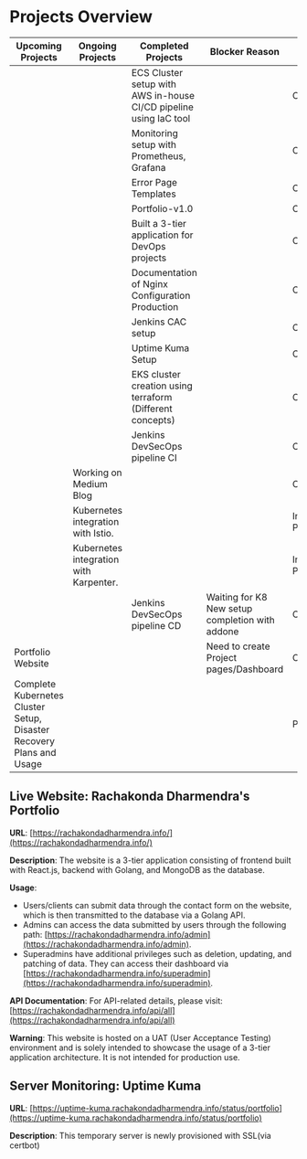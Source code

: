 
#  Projects Overview

| Upcoming Projects                                                    | Ongoing Projects                       | Completed Projects                                                | Blocker Reason                                  | Project Status | GitHub URL                                                                                            |
| -------------------------------------------------------------------- | -------------------------------------- | ----------------------------------------------------------------- | ----------------------------------------------- | -------------- | ----------------------------------------------------------------------------------------------------- |
|                                                                      |                                        | ECS Cluster setup with AWS in-house CI/CD pipeline using IaC tool |                                                 | Completed      | [GitHub](https://github.com/rachakondadharmendra/Terraform-ECS-Setup)                                 |
|                                                                      |                                        | Monitoring setup with Prometheus, Grafana                         |                                                 | Completed      | [GitHub](https://github.com/rachakondadharmendra/Monitoring-Setup)                                    |
|                                                                      |                                        | Error Page Templates                                              |                                                 | Completed      | [GitHub](https://github.com/rachakondadharmendra/Error-Code-Templates)                                |
|                                                                      |                                        | Portfolio-v1.0                                                    |                                                 | Completed      | [GitHub](https://github.com/rachakondadharmendra/Portfolio-v1.0)                                      |
|                                                                      |                                        | Built a 3-tier application for DevOps projects                    |                                                 | Completed      | [GitHub](https://github.com/rachakondadharmendra/3-Tier-Application)                                  |
|                                                                      |                                        | Documentation of Nginx Configuration Production                   |                                                 | Completed      | [GitHub](https://github.com/rachakondadharmendra/Nginx-Prod-Configuration)                            |
|                                                                      |                                        | Jenkins CAC setup                                                 |                                                 | Completed      | [GitHub](https://github.com/rachakondadharmendra/Jenkins-CAC)                                         |
|                                                                      |                                        | Uptime Kuma Setup                                                 |                                                 | Completed      | [Website](https://uptime-kuma.rachakondadharmendra.info/status/portfolio)                             |
|                                                                      |                                        | EKS cluster creation using terraform (Different concepts)         |                                                 | Completed      | [GitHub](https://github.com/rachakondadharmendra/EKS-Cluster-Terraform)                               |
|                                                                      |                                        | Jenkins DevSecOps pipeline CI                                     |                                                 | Completed      | [GitHub](https://github.com/rachakondadharmendra/Jenkins-CAC/tree/main/Jenkins-DevSecOps-CI-Pipeline) |
|                                                                      | Working on Medium Blog                 |                                                                   |                                                 | On Hold        |                                                                                                       |
|                                                                      | Kubernetes integration with Istio.     |                                                                   |                                                 | In Progress    |                                                                                                       |
|                                                                      | Kubernetes integration with Karpenter. |                                                                   |                                                 | In Progress    |                                                                                                       |
|                                                                      |                                        | Jenkins DevSecOps pipeline CD                                     | Waiting for K8 New setup completion with addone | On Hold        |                                                                                                       |
| Portfolio Website                                                    |                                        |                                                                   | Need to create Project pages/Dashboard          | On Hold        | [Website](https://rachakondadharmendra.info/#projects)                                                |
| Complete Kubernetes Cluster Setup, Disaster Recovery Plans and Usage |                                        |                                                                   |                                                 | Planned        |                                                                                                       |



## Live Website: Rachakonda Dharmendra's Portfolio

**URL**: [https://rachakondadharmendra.info/](https://rachakondadharmendra.info/)

**Description**: The website is a 3-tier application consisting of frontend built with React.js, backend with Golang, and MongoDB as the database. 

**Usage**:
- Users/clients can submit data through the contact form on the website, which is then transmitted to the database via a Golang API.
- Admins can access the data submitted by users through the following path: [https://rachakondadharmendra.info/admin](https://rachakondadharmendra.info/admin).
- Superadmins have additional privileges such as deletion, updating, and patching of data. They can access their dashboard via [https://rachakondadharmendra.info/superadmin](https://rachakondadharmendra.info/superadmin).

**API Documentation**:
For API-related details, please visit: [https://rachakondadharmendra.info/api/all](https://rachakondadharmendra.info/api/all)

**Warning**: This website is hosted on a UAT (User Acceptance Testing) environment and is solely intended to showcase the usage of a 3-tier application architecture. It is not intended for production use.

## Server Monitoring: Uptime Kuma

**URL**: [https://uptime-kuma.rachakondadharmendra.info/status/portfolio](https://uptime-kuma.rachakondadharmendra.info/status/portfolio)

**Description**: This temporary server is newly provisioned with SSL(via certbot)
